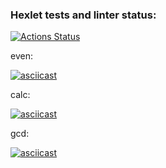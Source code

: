 ### Hexlet tests and linter status:

[![Actions Status](https://github.com/21aLeX/frontend-project-44/workflows/hexlet-check/badge.svg)](https://github.com/21aLeX/frontend-project-44/actions)

even:

[![asciicast](https://asciinema.org/a/533085.svg)](https://asciinema.org/a/533085)

calc:

[![asciicast](https://asciinema.org/a/533647.svg)](https://asciinema.org/a/533647)

gcd:

[![asciicast](https://asciinema.org/a/533662.svg)](https://asciinema.org/a/533662)
